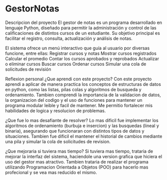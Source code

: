 # GestorNotas
Descripcion del proyecto
El gestor de notas es un programa desarrollado en lenguaje Python, diseñado para permitir la administración y control de las calificaciones de distintos cursos de un estudiante. Su objetivo principal es facilitar el registro, consulta, actualización y análisis de notas.

El sistema ofrece un menú interactivo que guía al usuario por diversas funcione, entre ellas:
Registrar cursos y notas
Mostrar cursos registrados
Calcular el promedio
Contar los cursos aprobados y reprobados
Actualizar o eliminar cursos
Buscar cursos
Ordenar cursos
Simular una cola de solicitudes de revisión

Reflexion personal
¿Que aprendi con este proyecto?
Con este proyecto aprendi a aplicar de manera practica los conceptos de estructuras de datos en python, como las listas, pilas colas y algoritmos de busqueda y ordenamiento. Tambien comprendi la importancia de la validacion de datos, la organizacion del codigo y el uso de funciones para mantener un programa modular leible y facil de mantener. Me permitio fortalecer mis habilidades de logica y resolucion de problemas.

¿Que fue lo mas desafiante de resolver?
Lo mas dificil fue implementar los algoritmos de ordenamiento (burbuja e insercion) y las busquedas (lineal y binaria), asegurando que funcionaran con distintos tipos de datos y situaciones. Tambien fue dificil el mantener el historial de cambios mediante una pila y simular la cola de solicitudes de revision.

¿Que mejoraria si tuviera mas tiempo?
Si tuviera mas tiempo, trataria de mejorar la interfaz del sistema, haciendole una version grafica que hiciera el uso del gestor mas atractivo. Tambien trataria de realizar el programa utilizando Programacion Orientada a Objetos (POO) para hacerlo mas profecional y se vea mas reducido el mismo.
